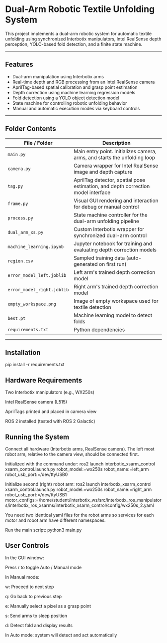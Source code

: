 # Dual-Arm Robotic Textile Unfolding System

This project implements a dual-arm robotic system for automatic textile unfolding using synchronized Interbotix manipulators, Intel RealSense depth perception, YOLO-based fold detection, and a finite state machine.

---

## Features

- Dual-arm manipulation using Interbotix arms  
- Real-time depth and RGB processing from an Intel RealSense camera  
- AprilTag-based spatial calibration and grasp point estimation  
- Depth correction using machine learning regression models  
- Fold detection using a YOLO object detection model  
- State machine for controlling robotic unfolding behavior  
- Manual and automatic execution modes via keyboard controls  

---

## Folder Contents

| File / Folder                      | Description |
|-----------------------------------|-------------|
| `main.py`                         | Main entry point. Initializes camera, arms, and starts the unfolding loop |
| `camera.py`                       | Camera wrapper for Intel RealSense image and depth capture |
| `tag.py`                          | AprilTag detector, spatial pose estimation, and depth correction model interface |
| `frame.py`                        | Visual GUI rendering and interaction for debug or manual control |
| `process.py`                      | State machine controller for the dual-arm unfolding pipeline |
| `dual_arm_xs.py`                  | Custom Interbotix wrapper for synchronized dual-arm control |
| `machine_learning.ipynb`          | Jupyter notebook for training and evaluating depth correction models |
| `region.csv`                      | Sampled training data (auto-generated on first run) |
| `error_model_left.joblib`         | Left arm's trained depth correction model |
| `error_model_right.joblib`        | Right arm's trained depth correction model |
| `empty_workspace.png`             | Image of empty workspace used for textile detection |
| `best.pt`                         | Machine learning model to detect folds |
| `requirements.txt`                | Python dependencies |

---

## Installation

pip install -r requirements.txt

## Hardware Requirements
Two Interbotix manipulators (e.g., WX250s)

Intel RealSense camera (L515)

AprilTags printed and placed in camera view

ROS 2 installed (tested with ROS 2 Galactic)

## Running the System
Connect all hardware (Interbotix arms, RealSense camera).
The left most robot arm, relative to the camera view, should be connected first.

Initialized with the command under:
ros2 launch interbotix_xsarm_control xsarm_control.launch.py robot_model:=wx250s robot_name:=left_arm robot_usb_port:=/dev/ttyUSB0

Initialize second (right) robot arm:
ros2 launch interbotix_xsarm_control xsarm_control.launch.py robot_model:=wx250s robot_name:=right_arm robot_usb_port:=/dev/ttyUSB1 motor_configs:=/home/student/interbotix_ws/src/interbotix_ros_manipulators/interbotix_ros_xsarms/interbotix_xsarm_control/config/wx250s_2.yaml

You need two identical yaml files for the robot arms so services for each motor and robot arm have different namespaces.

Run the main script:
python3 main.py

## User Controls
In the GUI window:

Press r to toggle Auto / Manual mode

In Manual mode:

w: Proceed to next step

q: Go back to previous step

e: Manually select a pixel as a grasp point

s: Send arms to sleep position

d: Detect fold and display results

In Auto mode: system will detect and act automatically
